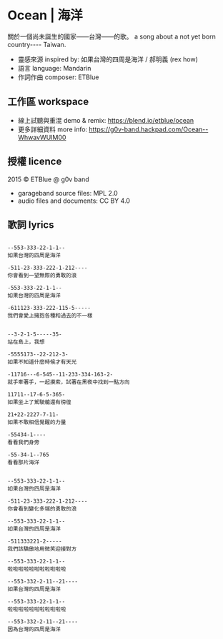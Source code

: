 # Ocean | 海洋

關於一個尚未誕生的國家——台灣——的歌。 a song about a not yet born country---- Taiwan.

- 靈感來源 inspired by: 如果台灣的四周是海洋 / 郝明義 (rex how)
- 語言 language: Mandarin
- 作詞作曲 composer: ETBlue


## 工作區 workspace

- 線上試聽與重混 demo & remix: https://blend.io/etblue/ocean
- 更多詳細資料 more info: https://g0v-band.hackpad.com/Ocean--WhwavWUIM00


## 授權 licence

2015 © ETBlue @ g0v band

- garageband source files: MPL 2.0
- audio files and documents: CC BY 4.0


## 歌詞 lyrics

```

--553-333-22-1-1--
如果台灣的四周是海洋

-511-23-333-222-1-212----
你會看到一望無際的勇敢的浪

-553-333-22-1-1--
如果台灣的四周是海洋

-611123-333-222-115-5-----
我們會愛上擁抱各種和過去的不一樣


--3-2-1-5-----35-
站在島上，我想

-5555173--22-212-3-
如果不知道什麼時候才有天光

-11716---6-545--11-233-334-163-2-
就手牽著手，一起摸索，試著在黑夜中找到一點方向

11711--17-6-5-365-
如果坐上了駕駛艙還有徬徨

21+22-2227-7-11-
如果不敢相信覺醒的力量

-55434-1----
看看我們身旁

-55-34-1--765
看看那片海洋


--553-333-22-1-1--
如果台灣的四周是海洋

-511-23-333-222-1-212----
你會看到變化多端的勇敢的浪

--553-333-22-1-1--
如果台灣的四周是海洋

-511333221-2-----
我們該驕傲地用微笑迎接對方

--553-333-22-1-1--
啦啦啦啦啦啦啦啦啦啦啦

--553-332-2-11--21----
如果台灣的四周是海洋

--553-333-22-1-1--
啦啦啦啦啦啦啦啦啦啦啦

--553-332-2-11--21----
因為台灣的四周是海洋

```


